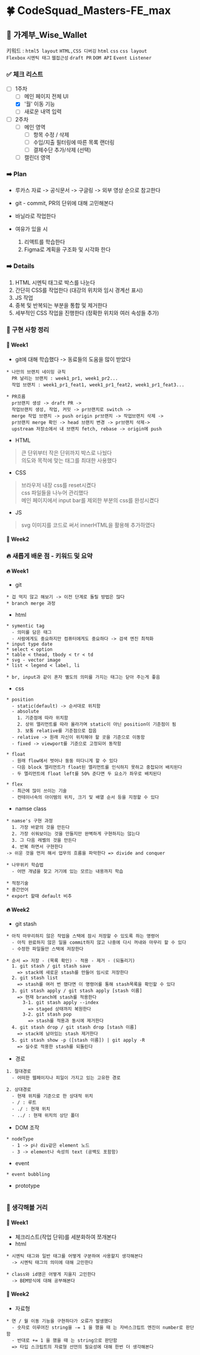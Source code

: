 # 🍀 CodeSquad_Masters-FE_max

## **📝 가계부_Wise_Wallet**

키워드 : `html5 layout` `HTML,CSS 디버깅` `html` `css` `css layout`  
`Flexbox` `시멘틱 태그` `웹접근성` `draft PR` `DOM API` `Event Listener`  

### **✅ 체크 리스트**

- [ ] 1주차
  - [ ] 메인 페이지 전체 UI
  - [X] '월' 이동 기능
  - [ ] 새로운 내역 입력
- [ ] 2주차
  - [ ] 메인 영역
    - [ ] 항목 수정 / 삭제
    - [ ] 수입/지출 필터링에 따른 목록 랜더링
    - [ ] 결제수단 추가/삭제 (선택)
  - [ ] 캘린더 영역

### **➡️ Plan**

- 루카스 자료 -> 공식문서 -> 구글링 -> 외부 영상 순으로 참고한다
- git - commit, PR의 단위에 대해 고민해본다
- 바닐라로 작업한다
- 여유가 있을 시

  1. 리액트를 학습한다
  2. Figma로 계획을 구조화 및 시각화 한다

### **➡️ Details**

1. HTML 시멘틱 태그로 박스를 나눈다
2. 간단히 CSS를 작업한다 (대강의 위치와 임시 경계선 표시)
3. JS 작업
4. 중복 및 반복되는 부분을 통합 및 제거한다
5. 세부적인 CSS 작업을 진행한다 (정확한 위치와 여러 속성들 추가)

### **📰 구현 사항 정리**

#### 📰 Week1

- git에 대해 학습했다 -> 동료들의 도움을 많이 받았다

```text
* 나만의 브랜치 네이밍 규칙
  PR 날리는 브랜치 : week1_pr1, week1_pr2...
  작업 브랜치 : week1_pr1_feat1, week1_pr1_feat2, week1_pr1_feat3...

* PR흐름
  pr브랜치 생성 -> draft PR -> 
  작업브랜치 생성, 작업, 커밋 -> pr브랜치로 switch ->
  merge 작업 브랜치 -> push origin pr브랜치 -> 작업브랜치 삭제 ->
  pr브랜치 merge 확인 -> head 브랜치 변경 -> pr브랜치 삭제->
  upstream 저장소에서 내 브랜치 fetch, rebase -> origin에 push
```

- HTML

> 큰 단위부터 작은 단위까지 박스로 나눴다  
> 의도와 목적에 맞는 태그를 최대한 사용했다  

- CSS

> 브라우저 내장 css를 reset시켰다  
> css 파일들을 나누어 관리했다  
> 메인 페이지에서 input bar를 제외한 부분의 css를 완성시켰다

- JS

> svg 이미지를 코드로 써서 innerHTML을 활용해 추가하였다

#### 📰 Week2

### **🔥 새롭게 배운 점 - 키워드 및 요약**

#### 🔥 Week1

- git

``` text
* 겁 먹지 않고 해보기 -> 이전 단계로 돌릴 방법은 많다
* branch merge 과정
```

- html

```text
* symentic tag
  - 의미를 담은 태그
  - 사람에게도 중요하지만 컴퓨터에게도 중요하다 -> 검색 엔진 최적화
* input type date
* select < option
* table < thead, tbody < tr < td
* svg - vector image
* list < legend < label, li

* br, input과 같이 혼자 별도의 의미를 가지는 태그는 닫아 주는게 좋음
```

- css

```text
* position
  - static(default) -> 순서대로 위치함
  - absolute
    1. 기준점에 따라 위치함
    2. 상위 엘리먼트를 따라 올라가며 static이 아닌 position이 기준점이 됨
    3. 보통 relative를 기준점으로 잡음
  - relative -> 원래 자신이 위치해야 할 곳을 기준으로 이동함
  - fixed -> viewport를 기준으로 고정되어 동작함

* float
  - 원래 flow에서 벗어나 둥둥 떠다니게 할 수 있다
  - 다음 block 엘리먼트가 float된 엘리먼트를 인식하지 못하고 중첩되어 배치된다
  - 두 엘리먼트에 float left를 50% 준다면 두 요소가 좌우로 배치된다

* flex 
  - 최근에 많이 쓰이는 기술
  - 컨테이너속의 아이템의 위치, 크기 및 배열 순서 등을 지정할 수 있다
```

- namse class

```text
* namse's 구현 과정
  1. 가장 바깥의 것을 만든다
  2. 가장 쉬워보이는 것을 만들지만 완벽하게 구현하지는 않는다
  3. 그 다음 레벨의 것을 만든다
  4. 반복 하면서 구현한다
-> 쉬운 것을 먼저 해서 업무의 흐름을 파악한다 => divide and conquer

* 나무위키 학습법
  - 어떤 개념을 찾고 거기에 있는 모르는 내용까지 학습

* 적정기술
* 중간언어
* export 할때 default 비추
```

#### 🔥 Week2

- git stash
```text
* 아직 마무리하지 않은 작업을 스택에 잠시 저장할 수 있도록 하는 명령어
  - 아직 완료하지 않은 일을 commit하지 않고 나중에 다시 꺼내와 마무리 할 수 있다
  - 수정한 파일들만 스택에 저장한다

* 순서 => 저장 - (목록 확인) - 적용 - 제거 - (되돌리기)
  1. git stash / git stash save 
    => stack에 새로운 stash를 만들어 임시로 저장한다
  2. git stash list 
    => stash를 여러 번 했다면 이 명령어를 통해 stash목록을 확인할 수 있다
  3. git stash apply / git stash apply [stash 이름]
    => 현재 branch에 stash를 적용한다
      3-1. git stash apply --index 
        => staged 상태까지 복원한다
      3-2. git stash pop 
        => stash를 적용과 동시에 제거한다
  4. git stash drop / git stash drop [stash 이름] 
    => stack에 남아있는 stash 제거한다
  5. git stash show -p ([stash 이름]) | git apply -R
    => 실수로 적용한 stash를 되돌린다
```

- 경로

```text
1. 절대경로
  - 어떠한 웹페이지나 피일이 가지고 있는 고유한 경로

2. 상대경로
  - 현재 위치를 기준으로 한 상대적 위치
  - / : 루트
  - ./ : 현재 위치
  - ../ : 현재 위치의 상단 폴더
```

- DOM 조작

```text
* nodeType
  - 1 -> p나 div같은 element 노드
  - 3 -> element나 속성의 text (공백도 포함함)
```

- event

```text
* event bubbling
```

- prototype

```text
```

### **🤔 생각해볼 거리**

#### 🤔 Week1

- 체크리스트(작업 단위)를 세분화하여 쪼개본다
- html

``` text
* 시멘틱 태그와 일반 태그를 어떻게 구분하여 사용할지 생각해본다 
  -> 시멘틱 태그의 의미에 대해 고민한다

* class와 id명은 어떻게 지을지 고민한다
  -> BEM방식에 대해 공부해본다
```

#### 🤔 Week2

- 자료형

```
* 연 / 월 이동 기능을 구현하다가 오류가 발생했다
  - 숫자로 이루어진 string을 -= 1 을 했을 때 는 자바스크립트 엔진이 number로 판단함
  - 반대로 += 1 을 했을 때 는 string으로 판단함
  => 타입 스크립트의 자료형 선언의 필요성에 대해 한번 더 생각해본다
```
